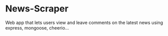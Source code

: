 # News-Scraper
Web app that lets users view and leave comments on the latest news using express, mongoose, cheerio...
